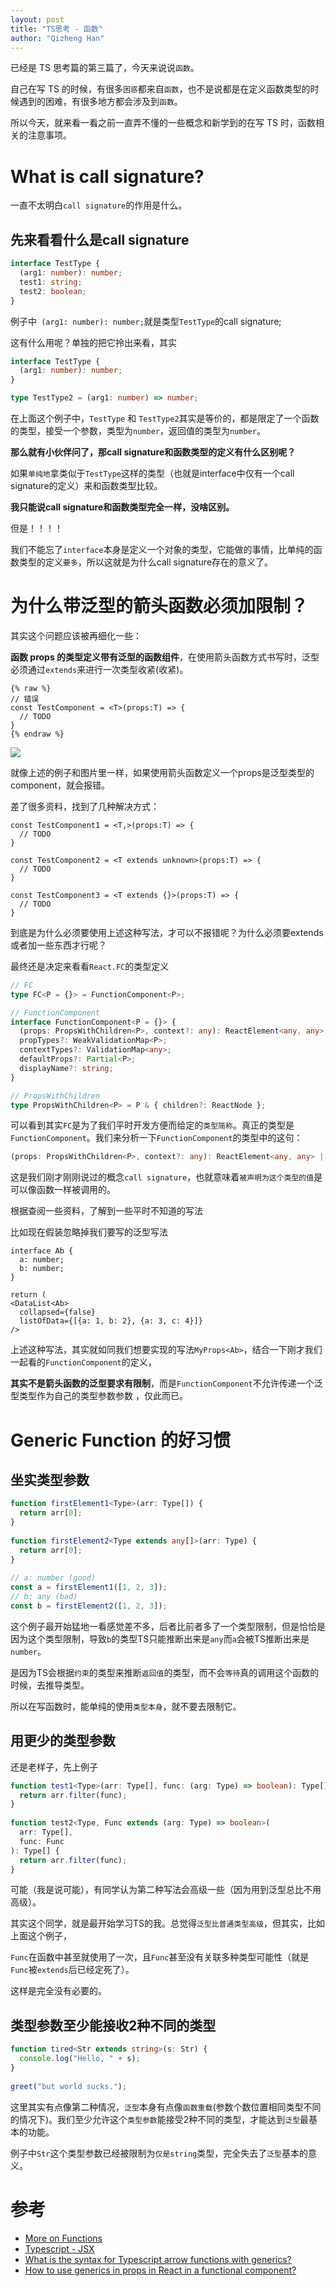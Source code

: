 ```yaml
---
layout: post
title: "TS思考 - 函数"
author: "Qizheng Han"
---
```


已经是 TS 思考篇的第三篇了，今天来说说`函数`。

自己在写 TS 的时候，有很多`困惑`都来自`函数`，也不是说都是在定义函数类型的时候遇到的困难，有很多地方都会涉及到`函数`。

所以今天，就来看一看之前一直弄不懂的一些概念和新学到的在写 TS 时，函数相关的注意事项。

# What is call signature?

一直不太明白`call signature`的作用是什么。

## 先来看看什么是call signature

```ts
interface TestType {
  (arg1: number): number;
  test1: string;
  test2: boolean;
}
```

例子中` (arg1: number): number;`就是类型`TestType`的call signature;

这有什么用呢？单独的把它拎出来看，其实

```ts
interface TestType {
  (arg1: number): number;
}

type TestType2 = (arg1: number) => number;
```

在上面这个例子中，`TestType` 和 `TestType2`其实是等价的，都是限定了一个函数的类型，接受一个参数，类型为`number`，返回值的类型为`number`。

**那么就有小伙伴问了，那call signature和函数类型的定义有什么区别呢？**

如果`单纯地`拿类似于`TestType`这样的类型（也就是interface中仅有一个call signature的定义）来和函数类型比较。

**我只能说call signature和函数类型完全一样，没啥区别。**

但是！！！！

我们不能忘了`interface`本身是定义一个对象的类型，它能做的事情，比单纯的函数类型的定义`要多`，所以这就是为什么call signature存在的意义了。

# 为什么带泛型的箭头函数必须加限制？

其实这个问题应该被再细化一些：

**函数 props 的类型定义带有泛型的函数组件**，在使用箭头函数方式书写时，泛型必须通过`extends`来进行一次类型收紧(收紧)。

```tsx
{% raw %}
// 错误
const TestComponent = <T>(props:T) => {
  // TODO
}
{% endraw %}
```

![](/assets/img/2021-09-25/arrowError.jpg)

就像上述的例子和图片里一样，如果使用箭头函数定义一个props是泛型类型的component，就会报错。

差了很多资料，找到了几种解决方式：

```tsx
const TestComponent1 = <T,>(props:T) => {
  // TODO
}

const TestComponent2 = <T extends unknown>(props:T) => {
  // TODO
}

const TestComponent3 = <T extends {}>(props:T) => {
  // TODO
}
```

到底是为什么必须要使用上述这种写法，才可以不报错呢？为什么必须要extends或者加一些东西才行呢？

最终还是决定来看看`React.FC`的类型定义

```ts
// FC
type FC<P = {}> = FunctionComponent<P>;

// FunctionComponent
interface FunctionComponent<P = {}> {
  (props: PropsWithChildren<P>, context?: any): ReactElement<any, any> | null;
  propTypes?: WeakValidationMap<P>;
  contextTypes?: ValidationMap<any>;
  defaultProps?: Partial<P>;
  displayName?: string;
}

// PropsWithChildren
type PropsWithChildren<P> = P & { children?: ReactNode };
```

可以看到其实`FC`是为了我们平时开发方便而给定的`类型简称`。真正的类型是`FunctionComponent`。我们来分析一下`FunctionComponent`的类型中的这句：

```ts
(props: PropsWithChildren<P>, context?: any): ReactElement<any, any> | null;
```

这是我们刚才刚刚说过的概念`call signature`，也就意味着`被声明为这个类型的值`是可以像函数一样被调用的。

根据查阅一些资料，了解到一些平时不知道的写法

比如现在假装忽略掉我们要写的泛型写法

```tsx
interface Ab {
  a: number;
  b: number;
}

return (
<DataList<Ab>
  collapsed={false}
  listOfData={[{a: 1, b: 2}, {a: 3, c: 4}]}
/>
```

上述这种写法，其实就如同我们想要实现的写法`MyProps<Ab>`，结合一下刚才我们一起看的`FunctionComponent`的定义，

**其实不是箭头函数的泛型要求有限制**，而是`FunctionComponent`不允许传递一个泛型类型作为自己的类型参数参数
，仅此而已。


# Generic Function 的好习惯

## 坐实类型参数

```ts
function firstElement1<Type>(arr: Type[]) {
  return arr[0];
}
 
function firstElement2<Type extends any[]>(arr: Type) {
  return arr[0];
}
 
// a: number (good)
const a = firstElement1([1, 2, 3]);
// b: any (bad)
const b = firstElement2([1, 2, 3]);
```

这个例子最开始猛地一看感觉差不多，后者比前者多了一个类型限制，但是恰恰是因为这个类型限制，导致`b`的类型TS只能推断出来是`any`而`a`会被TS推断出来是`number`。

是因为TS会根据`约束`的类型来推断`返回值`的类型，而不会`等待`真的调用这个函数的时候，去推导类型。

所以在写函数时，能单纯的使用`类型本身`，就不要去限制它。

## 用更少的类型参数

还是老样子，先上例子

```ts
function test1<Type>(arr: Type[], func: (arg: Type) => boolean): Type[] {
  return arr.filter(func);
}
 
function test2<Type, Func extends (arg: Type) => boolean>(
  arr: Type[],
  func: Func
): Type[] {
  return arr.filter(func);
}
```

可能（我是说可能），有同学认为第二种写法会高级一些（因为用到泛型总比不用高级）。

其实这个同学，就是最开始学习TS的我。总觉得`泛型比普通类型高级`，但其实，比如上面这个例子，

`Func`在函数中甚至就使用了一次，且`Func`甚至没有关联多种类型可能性（就是`Func`被`extends`后已经定死了）。

这样是完全没有必要的。

## 类型参数至少能接收2种不同的类型

```ts
function tired<Str extends string>(s: Str) {
  console.log("Hello, " + s);
}
 
greet("but world sucks.");
```

这里其实有点像第二种情况，`泛型`本身有点像`函数重载`(参数个数位置相同类型不同的情况下)。我们至少允许这个`类型参数`能接受2种不同的类型，才能达到`泛型`最基本的功能。

例子中`Str`这个类型参数已经被限制为`仅是string`类型，完全失去了`泛型`基本的意义。

# 参考

- [More on Functions](https://www.typescriptlang.org/docs/handbook/2/functions.html)
- [Typescript - JSX](https://www.typescriptlang.org/docs/handbook/jsx.html#function-component)
- [What is the syntax for Typescript arrow functions with generics?](https://stackoverflow.com/questions/32308370/what-is-the-syntax-for-typescript-arrow-functions-with-generics)
- [How to use generics in props in React in a functional component?](https://stackoverflow.com/questions/53958028/how-to-use-generics-in-props-in-react-in-a-functional-component)
